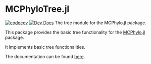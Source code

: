 # MCPhyloTree.jl
[![codecov](https://codecov.io/gh/erathorn/MCPhyloTree.jl/branch/main/graph/badge.svg?token=Y87Yu43PWl)](https://codecov.io/gh/erathorn/MCPhyloTree.jl)
[![Dev Docs](https://img.shields.io/badge/docs-latest-blue.svg)](https://erathorn.github.io/MCPhyloTree.jl/dev/)
The tree module for the MCPhylo.jl package.

This package provides the basic tree functionality for the [MCPhylo.jl](https://github.com/erathorn/MCPhylo.jl) package.  

It implements basic tree functionalities.

The documentation can be found [here](https://erathorn.github.io/MCPhyloTree.jl/dev/).
